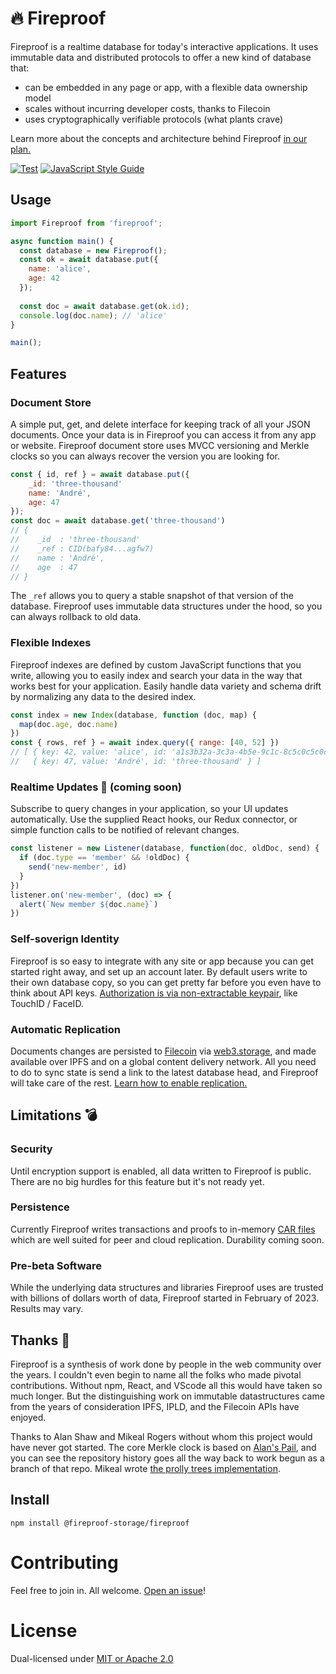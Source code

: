 # 🔥 Fireproof

Fireproof is a realtime database for today's interactive applications. It uses immutable data and distributed protocols 
to offer a new kind of database that:
- can be embedded in any page or app, with a flexible data ownership model
- scales without incurring developer costs, thanks to Filecoin
- uses cryptographically verifiable protocols (what plants crave)

Learn more about the concepts and architecture behind Fireproof [in our plan.](https://hackmd.io/@j-chris/SyoE-Plpj)

[![Test](https://github.com/jchris/fireproof/actions/workflows/test.yml/badge.svg)](https://github.com/jchris/fireproof/actions/workflows/test.yml)
[![JavaScript Style Guide](https://img.shields.io/badge/code_style-standard-brightgreen.svg)](https://standardjs.com)

## Usage

```js
import Fireproof from 'fireproof';

async function main() {
  const database = new Fireproof();
  const ok = await database.put({
    name: 'alice',
    age: 42
  });
  
  const doc = await database.get(ok.id);
  console.log(doc.name); // 'alice'
}

main();
```

## Features

### Document Store

A simple put, get, and delete interface for keeping track of all your JSON documents. Once your data is in Fireproof you can access it from any app or website. Fireproof document store uses MVCC versioning and Merkle clocks so you can always recover the version you are looking for.

```js
const { id, ref } = await database.put({
    _id: 'three-thousand'
    name: 'André',
    age: 47
});
const doc = await database.get('three-thousand')
// {
//    _id  : 'three-thousand'
//    _ref : CID(bafy84...agfw7)
//    name : 'André',
//    age  : 47
// }
```

The `_ref` allows you to query a stable snapshot of that version of the database. Fireproof uses immutable data structures under the hood, so you can always rollback to old data.

### Flexible Indexes

Fireproof indexes are defined by custom JavaScript functions that you write, allowing you to easily index and search your data in the way that works best for your application. Easily handle data variety and schema drift by normalizing any data to the desired index.

```js
const index = new Index(database, function (doc, map) {
  map(doc.age, doc.name)
})
const { rows, ref } = await index.query({ range: [40, 52] })
// [ { key: 42, value: 'alice', id: 'a1s3b32a-3c3a-4b5e-9c1c-8c5c0c5c0c5c' },
//   { key: 47, value: 'André', id: 'three-thousand' } ]
```

### Realtime Updates 🚧 (coming soon)

Subscribe to query changes in your application, so your UI updates automatically. Use the supplied React hooks, our Redux connector, or simple function calls to be notified of relevant changes.

```js
const listener = new Listener(database, function(doc, oldDoc, send) {
  if (doc.type == 'member' && !oldDoc) {
    send('new-member', id)
  }
})
listener.on('new-member', (doc) => {
  alert(`New member ${doc.name}`)
})
```

### Self-soverign Identity

Fireproof is so easy to integrate with any site or app because you can get started right away, and set up an account later. By default users write to their own database copy, so you can get pretty far before you even have to think about API keys. [Authorization is via non-extractable keypair](https://ucan.xyz), like TouchID / FaceID.

### Automatic Replication

Documents changes are persisted to [Filecoin](https://filecoin.io) via [web3.storage](https://web3.storage), and made available over IPFS and on a global content delivery network. All you need to do to sync state is send a link to the latest database head, and Fireproof will take care of the rest. [Learn how to enable replication.]()

## Limitations 💣

### Security

Until encryption support is enabled, all data written to Fireproof is public. There are no big hurdles for this feature but it's not ready yet.

### Persistence

Currently Fireproof writes transactions and proofs to in-memory [CAR files](https://ipld.io/specs/transport/car/carv2/) which are well suited for peer and cloud replication. Durability coming soon.

### Pre-beta Software

While the underlying data structures and libraries Fireproof uses are trusted with billions of dollars worth of data, Fireproof started in February of 2023. Results may vary.

## Thanks 🙏

Fireproof is a synthesis of work done by people in the web community over the years. I couldn't even begin to name all the folks who made pivotal contributions. Without npm, React, and VScode all this would have taken so much longer. But the distinguishing work on immutable datastructures came from the years of consideration IPFS, IPLD, and the Filecoin APIs have enjoyed.

Thanks to Alan Shaw and Mikeal Rogers without whom this project would have never got started. The core Merkle clock is based on [Alan's Pail](https://github.com/alanshaw/pail), and you can see the repository history goes all the way back to work begun as a branch of that repo. Mikeal wrote [the prolly trees implementation](https://github.com/mikeal/prolly-trees).

## Install

```
npm install @fireproof-storage/fireproof
```

# Contributing

Feel free to join in. All welcome. [Open an issue](https://github.com/jchris/fireproof/issues)!

# License

Dual-licensed under [MIT or Apache 2.0](https://github.com/jchris/fireproof/blob/main/LICENSE.md)
